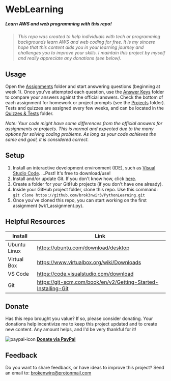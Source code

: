 # WebLearning
##### Learn AWS and web programming with this repo!
> _This repo was created to help individuals with tech or programming backgrounds learn AWS and web coding for free.
 It is my sincere hope that this content aids you in your learning journey and challenges you to improve your skills.
 I maintain this project by myself and really appreciate any donations (see below)._

## Usage
Open the [Assignments](https://github.com/brok3nwir3/PythonLearning/tree/main/Assignments) folder and start answering questions (beginning at week 1). Once you've attempted each question, use the [Answer Keys](https://github.com/brok3nwir3/PythonLearning/tree/main/Answer%20Keys) folder to compare your answers against the official answers. Check the bottom of each assignment for homework or project prompts (see the [Projects](https://github.com/brok3nwir3/PythonLearning/tree/main/Projects) folder). Tests and quizzes are assigned every few weeks, and can be located in the [Quizzes & Tests](https://github.com/brok3nwir3/PythonLearning/tree/main/Quizzes%20&%20Tests) folder.

_Note: Your code might have some differences from the official answers for assignments or projects. This is normal and expected due to the many options for solving coding problems. As long as your code achieves the same end goal, it is considered correct._

## Setup
 1. Install an interactive development environment (IDE), such as [Visual Studio Code](https://code.visualstudio.com/download). ...Psst! It's free to download/use!
 2. Install and/or update Git. If you don't know how, click [here](https://git-scm.com/book/en/v2/Getting-Started-Installing-Git).
 3. Create a folder for your GitHub projects (if you don't have one already).
 4. Inside your GitHub project folder, clone this repo. Use this command: `git clone https://github.com/brok3nwir3/PythonLearning.git`
 6. Once you've cloned this repo, you can start working on the first assignment (wk1_assignment.py).

## Helpful Resources


| Install | Link |
| ------ | ------ |
| Ubuntu Linux | https://ubuntu.com/download/desktop |
| Virtual Box | https://www.virtualbox.org/wiki/Downloads |
| VS Code | https://code.visualstudio.com/download |
| Git | https://git-scm.com/book/en/v2/Getting-Started-Installing-Git |

## Donate
Has this repo brought you value? If so, please consider donating. Your donations help incentivize me to keep this project updated and to create new content. Any amount helps, and I'd be very thankful for it!

![paypal-icon](https://github.com/user-attachments/assets/b4136392-ac2e-4be7-a4a7-bbcfd1b4e5ae) **[Donate via PayPal](https://www.paypal.com/paypalme/brok3nwir3)**

## Feedback
Do you want to share feedback, or have ideas to improve this project? Send an email to: brokenwire@protonmail.com
